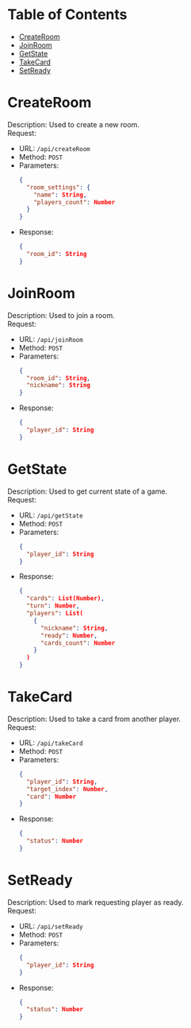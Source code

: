 # Table of Contents

- [CreateRoom](#createroom)
- [JoinRoom](#joinroom)
- [GetState](#getstate)
- [TakeCard](#takecard)
- [SetReady](#setready)

# CreateRoom
Description: Used to create a new room. <br>
Request:
  - URL: `/api/createRoom`
  - Method: `POST`
  - Parameters:
    ```json
    {
      "room_settings": {
        "name": String,
        "players_count": Number
      }
    }
    ```
  - Response:
    ```json
    {
      "room_id": String
    }
    ```

# JoinRoom
Description: Used to join a room. <br>
Request:
  - URL: `/api/joinRoom`
  - Method: `POST`
  - Parameters:
    ```json
    {
      "room_id": String,
      "nickname": String
    }
    ```
  - Response:
    ```json
    {
      "player_id": String
    }
    ```

# GetState
Description: Used to get current state of a game. <br>
Request:
  - URL: `/api/getState`
  - Method: `POST`
  - Parameters:
    ```json
    {
      "player_id": String
    }
    ```
  - Response:
    ```json
    {
      "cards": List(Number),
      "turn": Number,
      "players": List(
        {
          "nickname": String,
          "ready": Number,
          "cards_count": Number
        }
      )
    }
    ```

# TakeCard
Description: Used to take a card from another player. <br>
Request:
  - URL: `/api/takeCard`
  - Method: `POST`
  - Parameters:
    ```json
    {
      "player_id": String,
      "target_index": Number,
      "card": Number
    }
    ```
  - Response:
    ```json
    {
      "status": Number
    }
    ```

# SetReady
Description: Used to mark requesting player as ready. <br>
Request:
  - URL: `/api/setReady`
  - Method: `POST`
  - Parameters:
    ```json
    {
      "player_id": String
    }
    ```
  - Response:
    ```json
    {
      "status": Number
    }
    ```